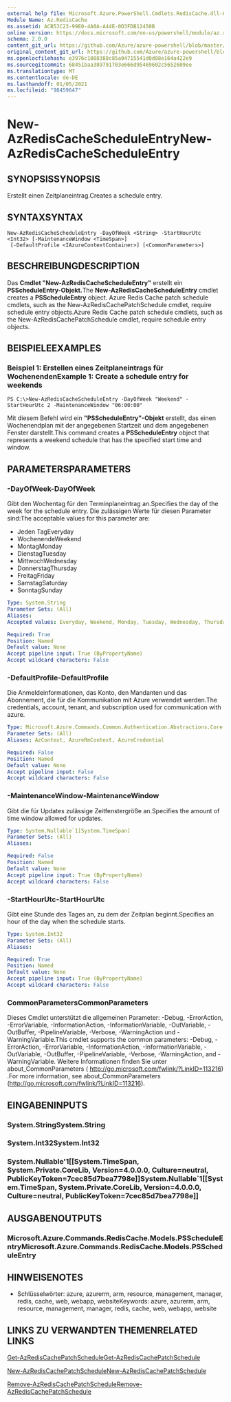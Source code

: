 ```yaml
---
external help file: Microsoft.Azure.PowerShell.Cmdlets.RedisCache.dll-Help.xml
Module Name: Az.RedisCache
ms.assetid: ACB53C23-99E0-4A0A-A44E-0D3FDB12450B
online version: https://docs.microsoft.com/en-us/powershell/module/az.rediscache/new-azrediscachescheduleentry
schema: 2.0.0
content_git_url: https://github.com/Azure/azure-powershell/blob/master/src/RedisCache/RedisCache/help/New-AzRedisCacheScheduleEntry.md
original_content_git_url: https://github.com/Azure/azure-powershell/blob/master/src/RedisCache/RedisCache/help/New-AzRedisCacheScheduleEntry.md
ms.openlocfilehash: e3976c1008388c85a04715541d0d88e164a422e9
ms.sourcegitcommit: 68451baa389791703e666d95469602c5652609ee
ms.translationtype: MT
ms.contentlocale: de-DE
ms.lasthandoff: 01/05/2021
ms.locfileid: "98459647"
---
```

# <span data-ttu-id="4caa6-101">New-AzRedisCacheScheduleEntry</span><span class="sxs-lookup"><span data-stu-id="4caa6-101">New-AzRedisCacheScheduleEntry</span></span>

## <span data-ttu-id="4caa6-102">SYNOPSIS</span><span class="sxs-lookup"><span data-stu-id="4caa6-102">SYNOPSIS</span></span>
<span data-ttu-id="4caa6-103">Erstellt einen Zeitplaneintrag.</span><span class="sxs-lookup"><span data-stu-id="4caa6-103">Creates a schedule entry.</span></span>

## <span data-ttu-id="4caa6-104">SYNTAX</span><span class="sxs-lookup"><span data-stu-id="4caa6-104">SYNTAX</span></span>

```
New-AzRedisCacheScheduleEntry -DayOfWeek <String> -StartHourUtc <Int32> [-MaintenanceWindow <TimeSpan>]
 [-DefaultProfile <IAzureContextContainer>] [<CommonParameters>]
```

## <span data-ttu-id="4caa6-105">BESCHREIBUNG</span><span class="sxs-lookup"><span data-stu-id="4caa6-105">DESCRIPTION</span></span>
<span data-ttu-id="4caa6-106">Das **Cmdlet "New-AzRedisCacheScheduleEntry"** erstellt ein **PSScheduleEntry-Objekt.**</span><span class="sxs-lookup"><span data-stu-id="4caa6-106">The **New-AzRedisCacheScheduleEntry** cmdlet creates a **PSScheduleEntry** object.</span></span>
<span data-ttu-id="4caa6-107">Azure Redis Cache patch schedule cmdlets, such as the New-AzRedisCachePatchSchedule cmdlet, require schedule entry objects.</span><span class="sxs-lookup"><span data-stu-id="4caa6-107">Azure Redis Cache patch schedule cmdlets, such as the New-AzRedisCachePatchSchedule cmdlet, require schedule entry objects.</span></span>

## <span data-ttu-id="4caa6-108">BEISPIELE</span><span class="sxs-lookup"><span data-stu-id="4caa6-108">EXAMPLES</span></span>

### <span data-ttu-id="4caa6-109">Beispiel 1: Erstellen eines Zeitplaneintrags für Wochenenden</span><span class="sxs-lookup"><span data-stu-id="4caa6-109">Example 1: Create a schedule entry for weekends</span></span>
```
PS C:\>New-AzRedisCacheScheduleEntry -DayOfWeek "Weekend" -StartHourUtc 2 -MaintenanceWindow "06:00:00"
```

<span data-ttu-id="4caa6-110">Mit diesem Befehl wird ein **"PSScheduleEntry"-Objekt** erstellt, das einen Wochenendplan mit der angegebenen Startzeit und dem angegebenen Fenster darstellt.</span><span class="sxs-lookup"><span data-stu-id="4caa6-110">This command creates a **PSScheduleEntry** object that represents a weekend schedule that has the specified start time and window.</span></span>

## <span data-ttu-id="4caa6-111">PARAMETERS</span><span class="sxs-lookup"><span data-stu-id="4caa6-111">PARAMETERS</span></span>

### <span data-ttu-id="4caa6-112">-DayOfWeek</span><span class="sxs-lookup"><span data-stu-id="4caa6-112">-DayOfWeek</span></span>
<span data-ttu-id="4caa6-113">Gibt den Wochentag für den Terminplaneintrag an.</span><span class="sxs-lookup"><span data-stu-id="4caa6-113">Specifies the day of the week for the schedule entry.</span></span>
<span data-ttu-id="4caa6-114">Die zulässigen Werte für diesen Parameter sind:</span><span class="sxs-lookup"><span data-stu-id="4caa6-114">The acceptable values for this parameter are:</span></span>
- <span data-ttu-id="4caa6-115">Jeden Tag</span><span class="sxs-lookup"><span data-stu-id="4caa6-115">Everyday</span></span> 
- <span data-ttu-id="4caa6-116">Wochenende</span><span class="sxs-lookup"><span data-stu-id="4caa6-116">Weekend</span></span> 
- <span data-ttu-id="4caa6-117">Montag</span><span class="sxs-lookup"><span data-stu-id="4caa6-117">Monday</span></span> 
- <span data-ttu-id="4caa6-118">Dienstag</span><span class="sxs-lookup"><span data-stu-id="4caa6-118">Tuesday</span></span> 
- <span data-ttu-id="4caa6-119">Mittwoch</span><span class="sxs-lookup"><span data-stu-id="4caa6-119">Wednesday</span></span> 
- <span data-ttu-id="4caa6-120">Donnerstag</span><span class="sxs-lookup"><span data-stu-id="4caa6-120">Thursday</span></span> 
- <span data-ttu-id="4caa6-121">Freitag</span><span class="sxs-lookup"><span data-stu-id="4caa6-121">Friday</span></span> 
- <span data-ttu-id="4caa6-122">Samstag</span><span class="sxs-lookup"><span data-stu-id="4caa6-122">Saturday</span></span> 
- <span data-ttu-id="4caa6-123">Sonntag</span><span class="sxs-lookup"><span data-stu-id="4caa6-123">Sunday</span></span>

```yaml
Type: System.String
Parameter Sets: (All)
Aliases:
Accepted values: Everyday, Weekend, Monday, Tuesday, Wednesday, Thursday, Friday, Saturday, Sunday

Required: True
Position: Named
Default value: None
Accept pipeline input: True (ByPropertyName)
Accept wildcard characters: False
```

### <span data-ttu-id="4caa6-124">-DefaultProfile</span><span class="sxs-lookup"><span data-stu-id="4caa6-124">-DefaultProfile</span></span>
<span data-ttu-id="4caa6-125">Die Anmeldeinformationen, das Konto, den Mandanten und das Abonnement, die für die Kommunikation mit Azure verwendet werden.</span><span class="sxs-lookup"><span data-stu-id="4caa6-125">The credentials, account, tenant, and subscription used for communication with azure.</span></span>

```yaml
Type: Microsoft.Azure.Commands.Common.Authentication.Abstractions.Core.IAzureContextContainer
Parameter Sets: (All)
Aliases: AzContext, AzureRmContext, AzureCredential

Required: False
Position: Named
Default value: None
Accept pipeline input: False
Accept wildcard characters: False
```

### <span data-ttu-id="4caa6-126">-MaintenanceWindow</span><span class="sxs-lookup"><span data-stu-id="4caa6-126">-MaintenanceWindow</span></span>
<span data-ttu-id="4caa6-127">Gibt die für Updates zulässige Zeitfenstergröße an.</span><span class="sxs-lookup"><span data-stu-id="4caa6-127">Specifies the amount of time window allowed for updates.</span></span>

```yaml
Type: System.Nullable`1[System.TimeSpan]
Parameter Sets: (All)
Aliases:

Required: False
Position: Named
Default value: None
Accept pipeline input: True (ByPropertyName)
Accept wildcard characters: False
```

### <span data-ttu-id="4caa6-128">-StartHourUtc</span><span class="sxs-lookup"><span data-stu-id="4caa6-128">-StartHourUtc</span></span>
<span data-ttu-id="4caa6-129">Gibt eine Stunde des Tages an, zu dem der Zeitplan beginnt.</span><span class="sxs-lookup"><span data-stu-id="4caa6-129">Specifies an hour of the day when the schedule starts.</span></span>

```yaml
Type: System.Int32
Parameter Sets: (All)
Aliases:

Required: True
Position: Named
Default value: None
Accept pipeline input: True (ByPropertyName)
Accept wildcard characters: False
```

### <span data-ttu-id="4caa6-130">CommonParameters</span><span class="sxs-lookup"><span data-stu-id="4caa6-130">CommonParameters</span></span>
<span data-ttu-id="4caa6-131">Dieses Cmdlet unterstützt die allgemeinen Parameter: -Debug, -ErrorAction, -ErrorVariable, -InformationAction, -InformationVariable, -OutVariable, -OutBuffer, -PipelineVariable, -Verbose, -WarningAction und -WarningVariable.</span><span class="sxs-lookup"><span data-stu-id="4caa6-131">This cmdlet supports the common parameters: -Debug, -ErrorAction, -ErrorVariable, -InformationAction, -InformationVariable, -OutVariable, -OutBuffer, -PipelineVariable, -Verbose, -WarningAction, and -WarningVariable.</span></span> <span data-ttu-id="4caa6-132">Weitere Informationen finden Sie unter about_CommonParameters ( http://go.microsoft.com/fwlink/?LinkID=113216) .</span><span class="sxs-lookup"><span data-stu-id="4caa6-132">For more information, see about_CommonParameters (http://go.microsoft.com/fwlink/?LinkID=113216).</span></span>

## <span data-ttu-id="4caa6-133">EINGABEN</span><span class="sxs-lookup"><span data-stu-id="4caa6-133">INPUTS</span></span>

### <span data-ttu-id="4caa6-134">System.String</span><span class="sxs-lookup"><span data-stu-id="4caa6-134">System.String</span></span>

### <span data-ttu-id="4caa6-135">System.Int32</span><span class="sxs-lookup"><span data-stu-id="4caa6-135">System.Int32</span></span>

### <span data-ttu-id="4caa6-136">System.Nullable'1[[System.TimeSpan, System.Private.CoreLib, Version=4.0.0.0, Culture=neutral, PublicKeyToken=7cec85d7bea7798e]]</span><span class="sxs-lookup"><span data-stu-id="4caa6-136">System.Nullable\`1[[System.TimeSpan, System.Private.CoreLib, Version=4.0.0.0, Culture=neutral, PublicKeyToken=7cec85d7bea7798e]]</span></span>

## <span data-ttu-id="4caa6-137">AUSGABEN</span><span class="sxs-lookup"><span data-stu-id="4caa6-137">OUTPUTS</span></span>

### <span data-ttu-id="4caa6-138">Microsoft.Azure.Commands.RedisCache.Models.PSScheduleEntry</span><span class="sxs-lookup"><span data-stu-id="4caa6-138">Microsoft.Azure.Commands.RedisCache.Models.PSScheduleEntry</span></span>

## <span data-ttu-id="4caa6-139">HINWEISE</span><span class="sxs-lookup"><span data-stu-id="4caa6-139">NOTES</span></span>
* <span data-ttu-id="4caa6-140">Schlüsselwörter: azure, azurerm, arm, resource, management, manager, redis, cache, web, webapp, website</span><span class="sxs-lookup"><span data-stu-id="4caa6-140">Keywords: azure, azurerm, arm, resource, management, manager, redis, cache, web, webapp, website</span></span>

## <span data-ttu-id="4caa6-141">LINKS ZU VERWANDTEN THEMEN</span><span class="sxs-lookup"><span data-stu-id="4caa6-141">RELATED LINKS</span></span>

[<span data-ttu-id="4caa6-142">Get-AzRedisCachePatchSchedule</span><span class="sxs-lookup"><span data-stu-id="4caa6-142">Get-AzRedisCachePatchSchedule</span></span>](./Get-AzRedisCachePatchSchedule.md)

[<span data-ttu-id="4caa6-143">New-AzRedisCachePatchSchedule</span><span class="sxs-lookup"><span data-stu-id="4caa6-143">New-AzRedisCachePatchSchedule</span></span>](./New-AzRedisCachePatchSchedule.md)

[<span data-ttu-id="4caa6-144">Remove-AzRedisCachePatchSchedule</span><span class="sxs-lookup"><span data-stu-id="4caa6-144">Remove-AzRedisCachePatchSchedule</span></span>](./Remove-AzRedisCachePatchSchedule.md)


